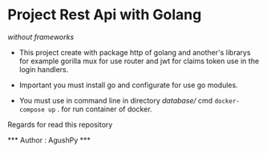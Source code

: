 # Project Rest Api with Golang 
*without frameworks* 
 
* This project create with package http of golang and another's librarys for example gorilla mux for use router and jwt for claims token use in the login handlers.

* Important you must install go and configurate for use go modules.

* You must use in command line in directory *database/*  cmd `docker-compose up` . for run container of docker.

Regards for read this repository

*** Author : AgushPy ***